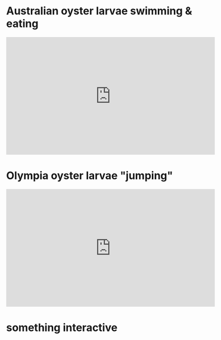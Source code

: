 # Australian oyster larvae swimming & eating 

<iframe width="560" height="315" src="https://www.youtube.com/embed/-mnlno-TTC4" title="YouTube video player" frameborder="0" allow="accelerometer; autoplay; clipboard-write; encrypted-media; gyroscope; picture-in-picture" allowfullscreen></iframe>


# Olympia oyster larvae "jumping"

<iframe width="560" height="315" src="https://www.youtube.com/embed/CuSGIt139Lc" title="YouTube video player" frameborder="0" allow="accelerometer; autoplay; clipboard-write; encrypted-media; gyroscope; picture-in-picture" allowfullscreen></iframe>



# something interactive
